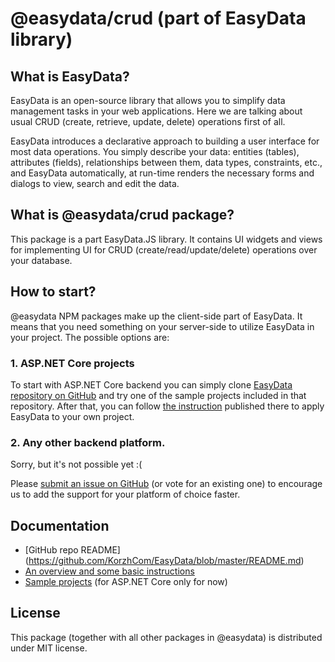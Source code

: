 # @easydata/crud (part of EasyData library)

## What is EasyData?

EasyData is an open-source library that allows you to simplify data management tasks in your web applications. Here we are talking about usual CRUD (create, retrieve, update, delete) operations first of all.

EasyData introduces a declarative approach to building a user interface for most data operations. 
You simply describe your data: entities (tables), attributes (fields), relationships between them, data types, constraints, etc., and EasyData automatically, at run-time renders the necessary forms and dialogs to view, search and edit the data.

## What is @easydata/crud package?

This package is a part EasyData.JS library. 
It contains UI widgets and views for implementing UI for CRUD (create/read/update/delete) operations over your database.

## How to start?

@easydata NPM packages make up the client-side part of EasyData. It means that you need something on your server-side to utilize EasyData in your project. The possible options are:

### 1. ASP.NET Core projects

To start with ASP.NET Core backend you can simply clone [EasyData repository on GitHub](https://github.com/KorzhCom/EasyData/) and try one of the sample projects included in that repository. After that, you can follow [the instruction](https://github.com/KorzhCom/EasyData/blob/master/README.md) published there to apply EasyData to your own project.

### 2. Any other backend platform.

Sorry, but it's not possible yet :(

Please [submit an issue on GitHub](https://github.com/KorzhCom/EasyData/issues) (or vote for an existing one) to encourage us to add the support for your platform of choice faster.

## Documentation

 * [GitHub repo README] (https://github.com/KorzhCom/EasyData/blob/master/README.md) 
 * [An overview and some basic instructions](https://korzh.com/blog/crud-asp-net-core-with-easydata)
 * [Sample projects](https://github.com/KorzhCom/EasyData/tree/master/samples) (for ASP.NET Core only for now)

## License
This package (together with all other packages in @easydata) is distributed under MIT license.

